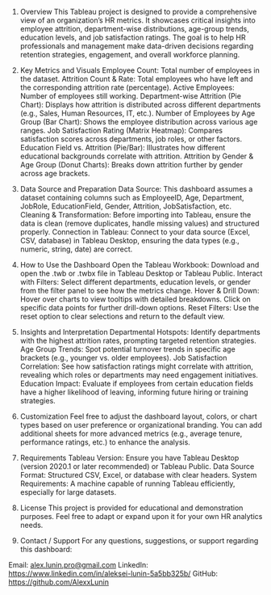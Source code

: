 1. Overview
This Tableau project is designed to provide a comprehensive view of an organization’s HR metrics. It showcases critical insights into employee attrition, department-wise distributions, age-group trends, education levels, and job satisfaction ratings. The goal is to help HR professionals and management make data-driven decisions regarding retention strategies, engagement, and overall workforce planning.

2. Key Metrics and Visuals
Employee Count: Total number of employees in the dataset.
Attrition Count & Rate: Total employees who have left and the corresponding attrition rate (percentage).
Active Employees: Number of employees still working.
Department-wise Attrition (Pie Chart): Displays how attrition is distributed across different departments (e.g., Sales, Human Resources, IT, etc.).
Number of Employees by Age Group (Bar Chart): Shows the employee distribution across various age ranges.
Job Satisfaction Rating (Matrix Heatmap): Compares satisfaction scores across departments, job roles, or other factors.
Education Field vs. Attrition (Pie/Bar): Illustrates how different educational backgrounds correlate with attrition.
Attrition by Gender & Age Group (Donut Charts): Breaks down attrition further by gender across age brackets.
3. Data Source and Preparation
Data Source: This dashboard assumes a dataset containing columns such as EmployeeID, Age, Department, JobRole, EducationField, Gender, Attrition, JobSatisfaction, etc.
Cleaning & Transformation: Before importing into Tableau, ensure the data is clean (remove duplicates, handle missing values) and structured properly.
Connection in Tableau: Connect to your data source (Excel, CSV, database) in Tableau Desktop, ensuring the data types (e.g., numeric, string, date) are correct.
4. How to Use the Dashboard
Open the Tableau Workbook: Download and open the .twb or .twbx file in Tableau Desktop or Tableau Public.
Interact with Filters: Select different departments, education levels, or gender from the filter panel to see how the metrics change.
Hover & Drill Down: Hover over charts to view tooltips with detailed breakdowns. Click on specific data points for further drill-down options.
Reset Filters: Use the reset option to clear selections and return to the default view.
5. Insights and Interpretation
Departmental Hotspots: Identify departments with the highest attrition rates, prompting targeted retention strategies.
Age Group Trends: Spot potential turnover trends in specific age brackets (e.g., younger vs. older employees).
Job Satisfaction Correlation: See how satisfaction ratings might correlate with attrition, revealing which roles or departments may need engagement initiatives.
Education Impact: Evaluate if employees from certain education fields have a higher likelihood of leaving, informing future hiring or training strategies.
6. Customization
Feel free to adjust the dashboard layout, colors, or chart types based on user preference or organizational branding. You can add additional sheets for more advanced metrics (e.g., average tenure, performance ratings, etc.) to enhance the analysis.

7. Requirements
Tableau Version: Ensure you have Tableau Desktop (version 2020.1 or later recommended) or Tableau Public.
Data Source Format: Structured CSV, Excel, or database with clear headers.
System Requirements: A machine capable of running Tableau efficiently, especially for large datasets.
8. License
This project is provided for educational and demonstration purposes. Feel free to adapt or expand upon it for your own HR analytics needs.

9. Contact / Support
For any questions, suggestions, or support regarding this dashboard:

Email: alex.lunin.pro@gmail.com
LinkedIn: https://www.linkedin.com/in/aleksei-lunin-5a5bb325b/
GitHub: https://github.com/AlexxLunin
